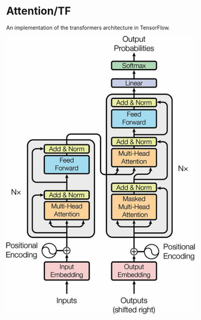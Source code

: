 # Attention/TF

An implementation of the transformers architecture in TensorFlow.

![Transformer Image](extras/transformers.png)